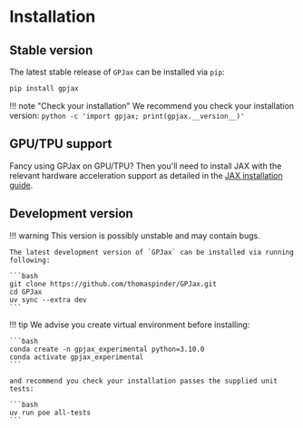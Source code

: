 # Installation

## Stable version

The latest stable release of `GPJax` can be installed via `pip`:

```bash
pip install gpjax
```

!!! note "Check your installation"
    We recommend you check your installation version:
    ```
    python -c 'import gpjax; print(gpjax.__version__)'
    ```

## GPU/TPU support

Fancy using GPJax on GPU/TPU? Then you'll need to install JAX with the relevant
hardware acceleration support as detailed in the
[JAX installation guide](https://github.com/google/jax#installation).


## Development version

!!! warning
    This version is possibly unstable and may contain bugs.

    The latest development version of `GPJax` can be installed via running following:

    ```bash
    git clone https://github.com/thomaspinder/GPJax.git
    cd GPJax
    uv sync --extra dev
    ```

!!! tip
    We advise you create virtual environment before installing:

    ```bash
    conda create -n gpjax_experimental python=3.10.0
    conda activate gpjax_experimental
    ```

    and recommend you check your installation passes the supplied unit tests:

    ```bash
    uv run poe all-tests
    ```
